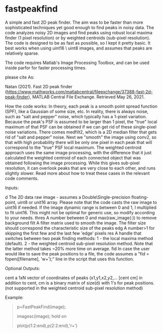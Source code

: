 # fastpeakfind

A simple and fast 2D peak finder. The aim was to be faster than more sophisticated techniques yet good enough to find peaks in noisy data. The code analyzes noisy 2D images and find peaks using robust local maxima finder (1 pixel resolution) or by weighted centroids (sub-pixel resolution). The code is designed to be as fast as possible, so I kept it pretty basic. It best works when using uint16 \ uint8 images, and assumes that peaks are relatively sparse.

The code requires Matlab's Image Processing Toolbox, and can be used inside parfor for faster processing times.


please cite As:


Natan (2021). Fast 2D peak finder (https://www.mathworks.com/matlabcentral/fileexchange/37388-fast-2d-peak-finder), MATLAB Central File Exchange. Retrieved May 26, 2021.





How the code works:
In theory, each peak is a smooth point spread function (SPF), like a Gaussian of some size, etc. In reality, there is always noise, such as
"salt and pepper" noise, which typically has a 1-pixel variation.  Because the peak's PSF is assumed to be larger than 1 pixel, the "true"
local maximum of that PSF can be obtained if we can get rid of these single-pixel noise variations. There comes medfilt2, which is a 2D median
filter that gets rid of "salt and pepper" noise. Next we "smooth" the image using conv2, so that with high probability there will be only one
pixel in each peak that will correspond to the "true" PSF local maximum. The weighted centroid approach uses the same image processing, with the
difference that it just calculated the weighted centroid of each connected object that was obtained following the image processing.  While
this gives sub-pixel resolution, it can overlook peaks that are very close to each other, and runs slightly slower. Read more about how to treat these
cases in the relevant code comments.


  Inputs:
  
 d       The 2D data raw image - assumes a Double\Single-precision floating-point, uint8 or unit16 array. Please note that the code
         casts the raw image to uint16 if needed.  If the image dynamic range is between 0 and 1, I multiplied to fit uint16. This might not be
         optimal for generic use, so modify according to your needs.
thres    A number between 0 and max(raw_image(:)) to remove  background
filt     A filter matrix used to smooth the image. The filter size should correspond the characteristic size of the peaks
edg      A number>1 for skipping the first few and the last few 'edge' pixels
res      A handle that switches between two peak finding methods:  1 - the local maxima method (default). 2 - the weighted centroid sub-pixel resolution method.
         Note that the latter method takes ~20% more time on average.
fid     In case the user would like to save the peak positions to a file, the code assumes a "fid = fopen([filename], 'w+');" line in the
        script that uses this function.

Optional Outputs:

 cent        a 1xN vector of coordinates of peaks (x1,y1,x2,y2,...
 [cent cm]   in addition to cent, cm is a binary matrix  of size(d) with 1's for peak positions. (not supported in the weighted centroid sub-pixel resolution method)

Example:

>   p=FastPeakFind(image);
>   
>   imagesc(image); hold on
>   
>   plot(p(1:2:end),p(2:2:end),'r+')
